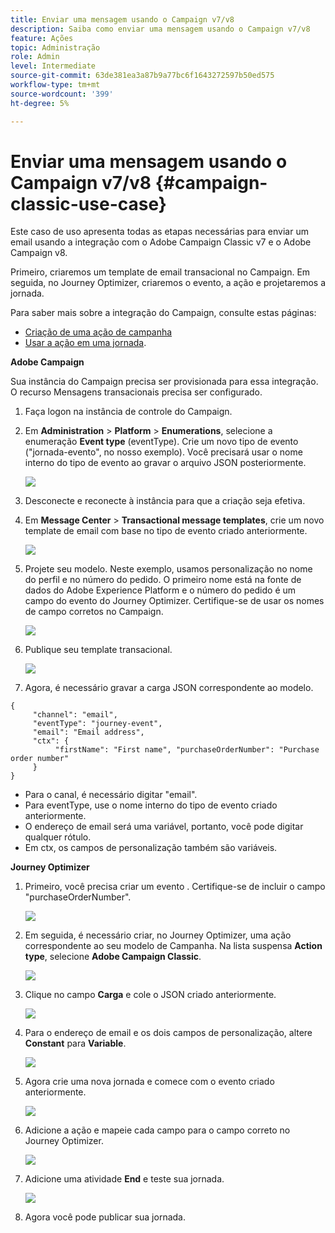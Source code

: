 ```yaml
---
title: Enviar uma mensagem usando o Campaign v7/v8
description: Saiba como enviar uma mensagem usando o Campaign v7/v8
feature: Ações
topic: Administração
role: Admin
level: Intermediate
source-git-commit: 63de381ea3a87b9a77bc6f1643272597b50ed575
workflow-type: tm+mt
source-wordcount: '399'
ht-degree: 5%

---
```



# Enviar uma mensagem usando o Campaign v7/v8 {#campaign-classic-use-case}

Este caso de uso apresenta todas as etapas necessárias para enviar um email usando a integração com o Adobe Campaign Classic v7 e o Adobe Campaign v8.

Primeiro, criaremos um template de email transacional no Campaign. Em seguida, no Journey Optimizer, criaremos o evento, a ação e projetaremos a jornada.

Para saber mais sobre a integração do Campaign, consulte estas páginas:

* [Criação de uma ação de campanha](../action/acc-action.md)
* [Usar a ação em uma jornada](../building-journeys/using-adobe-campaign-classic.md).

**Adobe Campaign**

Sua instância do Campaign precisa ser provisionada para essa integração. O recurso Mensagens transacionais precisa ser configurado.

1. Faça logon na instância de controle do Campaign.

1. Em **Administration** > **Platform** > **Enumerations**, selecione a enumeração **Event type** (eventType). Crie um novo tipo de evento (&quot;jornada-evento&quot;, no nosso exemplo). Você precisará usar o nome interno do tipo de evento ao gravar o arquivo JSON posteriormente.

   ![](../assets/accintegration-uc-1.png)

1. Desconecte e reconecte à instância para que a criação seja efetiva.

1. Em **Message Center** > **Transactional message templates**, crie um novo template de email com base no tipo de evento criado anteriormente.

   ![](../assets/accintegration-uc-2.png)

1. Projete seu modelo. Neste exemplo, usamos personalização no nome do perfil e no número do pedido. O primeiro nome está na fonte de dados do Adobe Experience Platform e o número do pedido é um campo do evento do Journey Optimizer. Certifique-se de usar os nomes de campo corretos no Campaign.

   ![](../assets/accintegration-uc-3.png)

1. Publique seu template transacional.

   ![](../assets/accintegration-uc-4.png)

1. Agora, é necessário gravar a carga JSON correspondente ao modelo.

```
{
     "channel": "email",
     "eventType": "journey-event",
     "email": "Email address",
     "ctx": {
          "firstName": "First name", "purchaseOrderNumber": "Purchase order number"
     }
}
```

* Para o canal, é necessário digitar &quot;email&quot;.
* Para eventType, use o nome interno do tipo de evento criado anteriormente.
* O endereço de email será uma variável, portanto, você pode digitar qualquer rótulo.
* Em ctx, os campos de personalização também são variáveis.

**Journey Optimizer**

1. Primeiro, você precisa criar um evento . Certifique-se de incluir o campo &quot;purchaseOrderNumber&quot;.

   ![](../assets/accintegration-uc-5.png)

1. Em seguida, é necessário criar, no Journey Optimizer, uma ação correspondente ao seu modelo de Campanha. Na lista suspensa **Action type**, selecione **Adobe Campaign Classic**.

   ![](../assets/accintegration-uc-6.png)

1. Clique no campo **Carga** e cole o JSON criado anteriormente.

   ![](../assets/accintegration-uc-7.png)

1. Para o endereço de email e os dois campos de personalização, altere **Constant** para **Variable**.

   ![](../assets/accintegration-uc-8.png)

1. Agora crie uma nova jornada e comece com o evento criado anteriormente.

   ![](../assets/accintegration-uc-9.png)

1. Adicione a ação e mapeie cada campo para o campo correto no Journey Optimizer.

   ![](../assets/accintegration-uc-10.png)

1. Adicione uma atividade **End** e teste sua jornada.

   ![](../assets/accintegration-uc-11.png)

1. Agora você pode publicar sua jornada.
